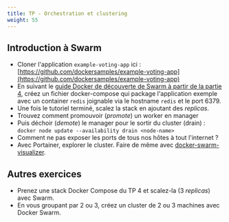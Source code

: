 ```yaml
---
title: TP - Orchestration et clustering
weight: 55
---
```


<!-- - Cloner l'application exemple ici : [https://gitlab.com/e-lie/getstarted_docker.git](https://gitlab.com/e-lie/getstarted_docker.git) -->

## Introduction à Swarm

- Cloner l'application `example-voting-app` ici : [https://github.com/dockersamples/example-voting-app](https://github.com/dockersamples/example-voting-app)
- En suivant le [guide Docker de découverte de Swarm à partir de la partie 4](https://docs.docker.com/get-started/part4/), créez un fichier docker-compose qui package l'application exemple avec un container `redis` joignable via le hostname `redis` et le port 6379.
- Une fois le tutoriel terminé, scalez la stack en ajoutant des _replicas_.
- Trouvez comment promouvoir (_promote_) un worker en manager
- Puis déchoir (_demote_) le manager pour le sortir du cluster (drain) : `docker node update --availability drain <node-name>`
- Comment ne pas exposer les ports de tous nos hôtes à tout l'internet ?
- Avec Portainer, explorer le cluster. Faire de même avec [docker-swarm-visualizer](https://github.com/dockersamples/docker-swarm-visualizer).

## Autres exercices

- Prenez une stack Docker Compose du TP 4 et scalez-la (3 _replicas_) avec Swarm.
- En vous groupant par 2 ou 3, créez un cluster de 2 ou 3 machines avec Docker Swarm.

<!--
## Installons Portainer

Portainer est une interface web de base pour gérer un cluster docker.

```bash
docker service create \
      --name portainer \
      --publish 9000:9000 \
      --constraint 'node.role == manager' \
      --mount type=bind,src=/var/run/docker.sock,dst=/var/run/docker.sock \
      portainer/portainer \
      -H unix:///var/run/docker.sock
```

- Listez les services
- Inspectez le service portainer avec l'option --pretty
- Ouvrez la page avec `firefox http://$(docker-machine ip <machine_manager>):9000` -->

<!-- # Installer un loadbalancer HAProxy

- [https://github.com/docker/dockercloud-haproxy/tree/master](https://github.com/docker/dockercloud-haproxy/tree/master) -->
